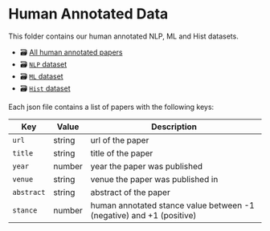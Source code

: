 # Human Annotated Data
This folder contains our human annotated NLP, ML and Hist datasets.
 * 🗃 [All human annotated papers](all.json)
 * 🗃 [`NLP` dataset](NLP.json)
 * 🗃 [`ML` dataset](ML.json)
 * 🗃 [`Hist` dataset](Hist.json)

Each json file contains a list of papers with the following keys:

| Key        | Value  | Description                                                          |
|------------|--------|----------------------------------------------------------------------|
| `url`      | string | url of the paper                                                     |
| `title`    | string | title of the paper                                                   |
| `year`     | number | year the paper was published                                         |
| `venue`    | string | venue the paper was published in                                     |
| `abstract` | string | abstract of the paper                                                |
| `stance`   | number | human annotated stance value between -1 (negative) and +1 (positive) |
